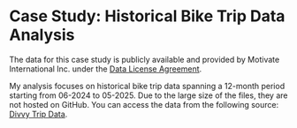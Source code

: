 # Case Study: Historical Bike Trip Data Analysis

The data for this case study is publicly available and provided by Motivate International Inc. under the [Data License Agreement](https://divvybikes.com/data-license-agreement). 

My analysis focuses on historical bike trip data spanning a 12-month period starting from 06-2024 to 05-2025. Due to the large size of the files, they are not hosted on GitHub. You can access the data from the following source: [Divvy Trip Data](https://divvy-tripdata.s3.amazonaws.com/index.html).
